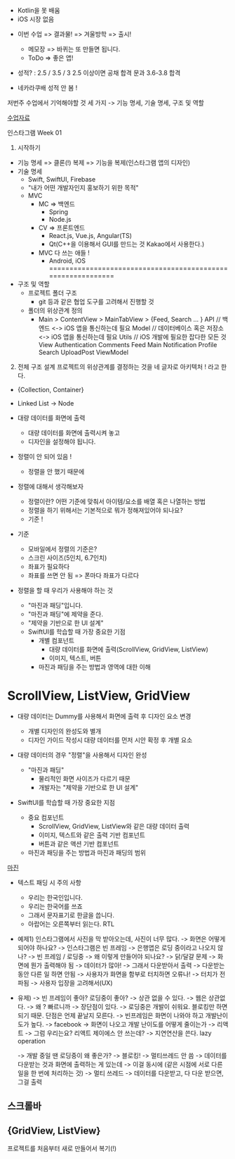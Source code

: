 - Kotlin을 못 배움
- iOS 시장 없음

* 이번 수업 => 결과물! => 겨울방학 => 출시!
  *  메모장 => 바퀴는 또 만들면 됩니다. 
  * ToDo => 좋은 앱!

* 성적? : 2.5 / 3.5 / 3
  2.5 이상이면 공채 합격 문과 3.6-3.8 합격

* 네카라쿠배 성적 안 봄 !
  
저번주 수업에서 기억해야할 것 세 가지
-> 기능 명세, 기술 명세, 구조 및 역할

[수업자료](https://sigmadream.notion.site/Week-01-bc9f7f43328c453db57a406a752bb483)

인스타그램 Week 01

1. 시작하기
- 기능 명세 => 클론(!) 복제 => 기능을 복제(인스타그램 앱의 디자인)
- 기술 명세
  - Swift, SwiftUI, Firebase
  - "내가 어떤 개발자인지 홍보하기 위한 목적"
  - MVC
    - MC => 백엔드
      - Spring
      - Node.js
    - CV => 프론트엔드
      - React.js, Vue.js, Angular(TS)
      - Qt(C++을 이용해서 GUI를 만드는 것 Kakao에서 사용한다.)
    - MVC 다 쓰는 애들 !
      - Android, iOS
============================================================
- 구조 및 역할
  - 프로젝트 폴더 구조
    - git 등과 같은 협업 도구를 고려해서 진행할 것
  - 폴더의 위상관계 정의
    - Main > ContentView > MainTabView > {Feed, Search ... }
API // 백엔드 <-> iOS 앱을 통신하는데 필요
Model // 데이터베이스 혹은 저장소 <-> iOS 앱을 통신하는데 필요
Utils // iOS 개발에 필요한 잡다한 모든 것
View
 Authentication
 Comments
 Feed
 Main
 Notification
 Profile
 Search
 UploadPost
ViewModel

2. 전체 구조 설계
프로젝트의 위상관계를 결정하는 것을 네 글자로 아키텍처 ! 라고 한다. 

* {Collection, Container}

* Linked List -> Node
* 대량 데이터를 화면에 출력
  - 대량 데이터를 화면에 출력시켜 놓고
  - 디자인을 설정해야 됩니다. 
* 정렬이 안 되어 있음 !
  - 정렬을 안 했기 때문에
* 정렬에 대해서 생각해보자
  - 정렬이란? 어떤 기준에 맞춰서 아이템/요소를 배열 혹은 나열하는 방법
  - 정렬을 하기 위해서는 기본적으로 뭐가 정해져있어야 되나요?
  - 기준 !
* 기준
  - 모바일에서 정렬의 기준은?
  - 스크린 사이즈(5인치, 6.7인치)
  - 좌표가 필요하다 
  - 좌표를 쓰면 안 됨 => 폰마다 좌표가 다르다
* 정렬을 할 때 우리가 사용해야 하는 것
  - "마진과 패딩"입니다. 
  - "마진과 패딩"에 제약을 준다. 
  - "제약을 기반으로 한 UI 설계"
  - SwiftUI를 학습할 때 가장 중요한 기점
    - 개별 컴포넌트
      - 대량 데이터를 화면에 출력(ScrollView, GridView, ListView)
      - 이미지, 텍스트, 버튼
    - 마진과 패딩을 주는 방법과 영역에 대한 이해

# ScrollView, ListView, GridView

* 대량 데이터는 Dummy를 사용해서 화면에 출력 후 디자인 요소 변경
  - 개별 디자인의 완성도와 별개
  - 디자인 가이드 작성시 대량 데이터를 먼저 시안 확정 후 개별 요소

* 대량 데이터의 경우 "정렬"을 사용해서 디자인 완성
  - "마진과 패딩"
    - 물리적인 화면 사이즈가 다르기 때문
    - 개발자는 "제약을 기반으로 한 UI 설계"

* SwiftUI를 학습할 때 가장 중요한 지점
  - 중요 컴포넌트
    - ScrollView, GridView, ListView와 같은 대량 데이터 출력
    - 이미지, 텍스트와 같은 출력 기반 컴포넌트
    - 버튼과 같은 액션 기반 컴포넌트
  - 마진과 패딩을 주는 방법과 마진과 패딩의 범위

[마진](https://developer.apple.com/documentation/uikit/uiview/1622566-layoutmargins)

* 텍스트 패딩 시 주의 사항
  - 우리는 한국인입니다. 
  - 우리는 한국어를 쓰죠
  - 그래서 문자표기로 한글을 씁니다. 
  - 아랍어는 오른쪽부터 읽는다. RTL

* 예제1) 인스타그램에서 사진을 막 받아오는데, 사진이 너무 많다. 
-> 화면은 어떻게 되어야 하나요?
-> 인스타그램은 빈 프레임
-> 은행앱은 로딩 중이라고 나오지 않나?
  -> 빈 프레임 / 로딩중
-> 왜 이렇게 만들어야 되나요?
  -> 닭/달걀 문제
    -> 화면에 뭔가 출력해야 됨
      -> 데이터가 많아!
        -> 그래서 다운받아서 출력
          -> 다운받는 동안 다른 일 하면 안됨
            -> 사용자가 화면을 함부로 터치하면 오류나!
            -> 터치가 전파됨
  -> 사용자 입장을 고려해서(UX)

* 유제)
-> 빈 프레임이 좋아? 로딩중이 좋아?
  -> 상관 없을 수 있다. 
    -> 웹은 상관없다. 
    -> 왜 ? 빠르니까
  -> 장단점이 있다. 
    -> 로딩중은 개발이 쉬워요. 블로킹만 하면 되기 때문. 단점은 언제 끝날지 모른다. 
    -> 빈프레임은 화면이 나와야 하고 개발난이도가 높다. 
      -> facebook -> 화면이 나오고 개발 난이도를 어떻게 줄이는가 -> 리액트
      -> 그럼 우리는요? 리액트 제이에스 안 쓰는데?
      -> 지연연산을 쓴다. lazy operation

  -> 개발 중일 땐 로딩중이 왜 좋은가?
    -> 블로킹! -> 멀티쓰레드 안 씀
  -> 데이터를 다운받는 것과 화면에 출력하는 게 있는데
    -> 이걸 동시에 (같은 시점에 서로 다른 일을 한 번에 처리하는 것)
    -> 멀티 쓰레드
    -> 데이터를 다운받고, 다 다운 받으면, 그걸 출력

## 스크롤바
## {GridView, ListView}

프로젝트를 처음부터 새로 만들어서 복기(!)
